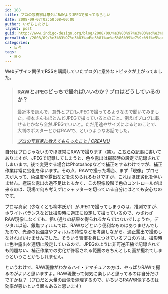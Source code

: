 ```yaml
---
id: 188
title: プロの写真家は意外にRAWよりJPEGで撮ってるらしい
date: 2008-09-07T02:50:08+00:00
author: いがらしたけし
layout: post
guid: http://www.indigo-design.org/blog/2008/09/%e3%83%97%e3%83%ad%e3%81%ae%e5%86%99%e7%9c%9f%e5%ae%b6%e3%81%af%e6%84%8f%e5%a4%96%e3%81%abraw%e3%82%88%e3%82%8ajpeg%e3%81%a7%e6%92%ae%e3%81%a3%e3%81%a6%e3%82%8b%e3%82%89%e3%81%97%e3%81%84/
permalink: /2008/09/%e3%83%97%e3%83%ad%e3%81%ae%e5%86%99%e7%9c%9f%e5%ae%b6%e3%81%af%e6%84%8f%e5%a4%96%e3%81%abraw%e3%82%88%e3%82%8ajpeg%e3%81%a7%e6%92%ae%e3%81%a3%e3%81%a6%e3%82%8b%e3%82%89%e3%81%97%e3%81%84/
categories:
  - 日々
tags:
  - 日々
---
```

Webデザイン関係でRSSを購読していたブログに意外なトピックが上がってました。

<blockquote cite="http://blog.creamu.com/mt/2008/09/post_54.html">
  <h3>
    RAWとJPEGどっちで撮ればいいのか？プロはどうしているのか？
  </h3>
  
  <p>
    最近本を読んで、意外とプロもJPEGで撮ってるようなので聞いてみました。柳本さんもほとんどJPEGで撮っているとのこと。例えばブログに載せるとかなら全然JPEGでいいと。ただ用途やサイズによるとのことで、大判のポスターとかはRAWで、というようなお話でした。
  </p>
  
  <p>
    <cite><a href="http://blog.creamu.com/mt/2008/09/post_54.html">プロの写真家に教えてもらったこと | CREAMU</a></cite>
  </p>
</blockquote>

自分はプロじゃないのでほぼ常にRAWで撮ります（笑）。[こちらの記事](http://trendy.nikkeibp.co.jp/article/qa/parts/20031210/106696/)に書いてありますが、JPEGで記録してしまうと、色や露出は撮影時の設定で記録されてしまいます。後で変更する場合はPhotoshopなどで補正をするわけですが、補正作業は常に劣化を伴います。その点、RAWで撮った場合、まず「現像」プロセスが入って、色温度や露出などを決められるわけですが、これはほぼ劣化を伴いません。極端な露出の過不足はともかく、この現像段階で色のコントロールが出来るのは、現場で何も考えずにシャッターを切っている自分にはとても安心なのです。

プロ写真家（少なくとも柳本氏が）がJPEGで撮ってしまうのは、推測ですが、ホワイトバランスなどは撮影時に適正に設定して撮っているので、わざわざRAW現像しなくても、狙い通りの結果を得られるからではないでしょうか。デジタル以前、銀塩フィルムでは、RAWなどという便利なものはありませんでしたので、光源の色温度やフィルムの特性などを考慮しながら、適正露出で撮影しなければいけませんでした。そういう習慣を身につけているプロの方は、撮影時に色や露出を適切に設定しているので、JPEGのように非可逆圧縮で記録されても問題ない、補正作業での劣化が許容される範囲のきちんとした画が撮れてしまうということかもしれません。

というわけで、RAW現像がわかるハイ・アマチュアの方は、やっぱりRAWで撮るのがよいと思いますよ。RAW現像って何気に楽しいと思ってるのは自分だけですかね？（プロだと大量の画像を処理するので、いちいちRAW現像するのは効率が悪いという面もあると思います）
